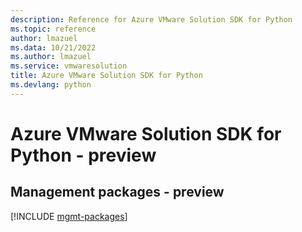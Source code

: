 ```yaml
---
description: Reference for Azure VMware Solution SDK for Python
ms.topic: reference
author: lmazuel
ms.data: 10/21/2022
ms.author: lmazuel
ms.service: vmwaresolution
title: Azure VMware Solution SDK for Python
ms.devlang: python
---
```

# Azure VMware Solution SDK for Python - preview

## Management packages - preview
[!INCLUDE [mgmt-packages](vmware-solution-mgmt-index.md)]